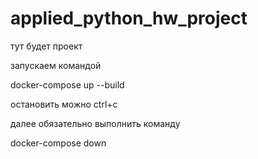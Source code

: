 # applied_python_hw_project
тут будет проект


запускаем командой 


docker-compose up --build 

остановить можно ctrl+c

далее обязательно выполнить команду 

docker-compose down

